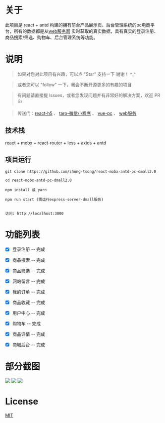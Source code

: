 
# 关于

此项目是 react + antd 构建的拥有前台产品展示页、后台管理系统的pc电商平台，所有的数据都是从[web服务器](https://github.com/zhong-tsong/nodejs-express-server-dmall2.0) 实时获取的真实数据，具有真实的登录注册、商品搜索/筛选、购物车、后台管理系统等功能。


# 说明

>  如果对您对此项目有兴趣，可以点 "Star" 支持一下 谢谢！ ^_^

>  或者您可以 "follow" 一下，我会不断开源更多的有趣的项目

>  有问题请直接提 Issues，或者您发现问题并有非常好的解决方案，欢迎 PR 👍

>  传送门：[react-h5](https://github.com/zhong-tsong/react-mobx-antd-mobile-pc-dmall2.0)  、 [taro-微信小程序](https://github.com/zhong-tsong/taro2-mobx-taro-ui-wx-dmall2.0)  、 [vue-pc](https://github.com/zhong-tsong/vue3-vuex-element-ui-pc-dmall2.0)  、 [web服务](https://github.com/zhong-tsong/nodejs-express-server-dmall2.0)



## 技术栈

react + mobx + react-router + less + axios + antd


## 项目运行


```
git clone https://github.com/zhong-tsong/react-mobx-antd-pc-dmall2.0  

cd react-mobx-antd-pc-dmall2.0  

npm install 或 yarn

npm run start (需运行express-server-dmall服务)


访问: http://localhost:3000

```


# 功能列表

- [x] 登录注册 -- 完成
- [x] 商品搜索 -- 完成
- [x] 商品筛选 -- 完成
- [x] 网站留言 -- 完成
- [x] 我的订单 -- 完成
- [x] 商品收藏 -- 完成
- [x] 用户中心 -- 完成
- [x] 购物车 -- 完成
- [x] 商品详情 -- 完成
- [x] 商城后台 -- 完成


# 部分截图


<img src="https://github.com/zhong-tsong/react-mobx-antd-pc-dmall2.0/blob/master/preview/home.png"/>

<img src="https://github.com/zhong-tsong/react-mobx-antd-pc-dmall2.0/blob/master/preview/products.png"/>

<img src="https://github.com/zhong-tsong/react-mobx-antd-pc-dmall2.0/blob/master/preview/login.png"/>


# License

[MIT](https://github.com/zhong-tsong/react-mobx-antd-pc-dmall2.0/blob/master/LICENSE)

